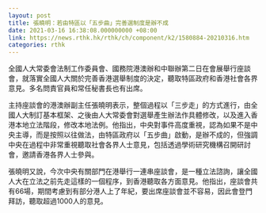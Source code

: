 ```yaml
---
layout: post
title: 張曉明：若由特區以「五步曲」完善選制度是辦不成
date: 2021-03-16 16:38:08.000000000 +08:00
link: https://news.rthk.hk/rthk/ch/component/k2/1580884-20210316.htm
categories: rthk
---
```


全國人大常委會法制工作委員會、國務院港澳辦和中聯辦第二日在會展舉行座談會，就落實全國人大關於完善香港選舉制度的決定，聽取特區政府和香港社會各界意見。多名問責官員和常任秘書長也有出席。

主持座談會的港澳辦副主任張曉明表示，整個過程以「三步走」的方式進行，由全國人大制訂基本框架、之後由人大常委會對選舉產生辦法作具體修改，以及進入香港本地立法階段，修改本地法例。他指出，中央對事件高度重視，認為如果不是中央主導，而是按照以往做法，由特區政府以「五步曲」啟動，是辦不成的，但強調中央在過程中非常重視聽取社會各界人士意見，包括透過學術研究機構召開研討會，邀請香港各界人士參與。

張曉明又說，今次中央有關部門在港舉行一連串座談會，是一種立法諮詢，讓全國人大在立法之前先走這樣的一個程序，到香港聽取各方面意見。他指出，座談會共有66場，期間考慮到有部分港人上了年紀，要出席座談會並不容易，因此會登門拜訪，聽取超過1000人的意見。
